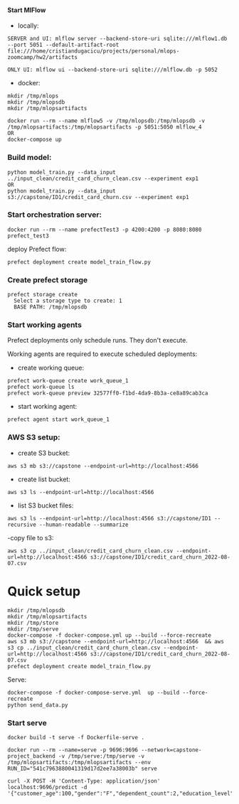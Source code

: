 #### Start MlFlow 
- locally:
```
SERVER and UI: mlflow server --backend-store-uri sqlite:///mlflow1.db --port 5051 --default-artifact-root file:///home/cristiandugacicu/projects/personal/mlops-zoomcamp/hw2/artifacts

ONLY UI: mlflow ui --backend-store-uri sqlite:///mlflow.db -p 5052
```    
- docker:
```
mkdir /tmp/mlops
mkdir /tmp/mlopsdb
mkdir /tmp/mlopsartifacts

docker run --rm --name mlflow5 -v /tmp/mlopsdb:/tmp/mlopsdb -v /tmp/mlopsartifacts:/tmp/mlopsartifacts -p 5051:5050 mlflow_4
OR
docker-compose up
```

### Build model:
```
python model_train.py --data_input ../input_clean/credit_card_churn_clean.csv --experiment exp1     
OR 
python model_train.py --data_input s3://capstone/ID1/credit_card_churn.csv --experiment exp1
```

### Start orchestration server:
```
docker run --rm --name prefectTest3 -p 4200:4200 -p 8080:8080 prefect_test3
```
deploy Prefect flow:
```
prefect deployment create model_train_flow.py
```

### Create prefect storage
```
prefect storage create
  Select a storage type to create: 1
  BASE PATH: /tmp/mlopsdb
```

### Start working agents
Prefect deployments only schedule runs. They don't execute.

Working agents are required to execute scheduled deployments:
- create working queue:
```
prefect work-queue create work_queue_1
prefect work-queue ls
prefect work-queue preview 32577ff0-f1bd-4da9-8b3a-ce8a89cab3ca
```

- start working agent:
```
prefect agent start work_queue_1
```



### AWS S3 setup:
- create S3 bucket:
```
aws s3 mb s3://capstone --endpoint-url=http://localhost:4566
```

- create list bucket:
```
aws s3 ls --endpoint-url=http://localhost:4566
```

- list S3 bucket files:
```
aws s3 ls --endpoint-url=http://localhost:4566 s3://capstone/ID1 --recursive --human-readable --summarize
```

-copy file to s3:
```
aws s3 cp ../input_clean/credit_card_churn_clean.csv --endpoint-url=http://localhost:4566 s3://capstone/ID1/credit_card_churn_2022-08-07.csv
```

# Quick setup

```
mkdir /tmp/mlopsdb
mkdir /tmp/mlopsartifacts  
mkdir /tmp/store   
mkdir /tmp/serve   
docker-compose -f docker-compose.yml up --build --force-recreate
aws s3 mb s3://capstone --endpoint-url=http://localhost:4566  && aws s3 cp ../input_clean/credit_card_churn_clean.csv --endpoint-url=http://localhost:4566 s3://capstone/ID1/credit_card_churn_2022-08-07.csv
prefect deployment create model_train_flow.py
```

Serve:
```
docker-compose -f docker-compose-serve.yml  up --build --force-recreate
python send_data.py
```


### Start serve
```
docker build -t serve -f Dockerfile-serve .

docker run --rm --name=serve -p 9696:9696 --network=capstone-project_backend -v /tmp/serve:/tmp/serve -v /tmp/mlopsartifacts:/tmp/mlopsartifacts --env RUN_ID="541c7963880041319d17d2ee7a38003b" serve

curl -X POST -H 'Content-Type: application/json' localhost:9696/predict -d '{"customer_age":100,"gender":"F","dependent_count":2,"education_level":2,"marital_status":"married","income_category":2,"card_category":"blue","months_on_book":6,"total_relationship_count":3,"credit_limit":4000,"total_revolving_bal":2500}'
```